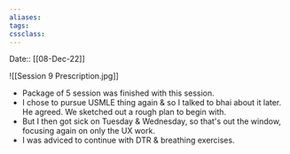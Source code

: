 ```yaml
---
aliases:
tags: 
cssclass:
---
```


Date:: [[08-Dec-22]]

![[Session 9 Prescription.jpg]]

- Package of 5 session was finished with this session. 
- I chose to pursue USMLE thing again & so I talked to bhai about it later. He agreed. We sketched out a rough plan to begin with.
- But I then got sick on Tuesday & Wednesday, so that's out the window, focusing again on only the UX work.
- I was adviced to continue with DTR & breathing exercises.

